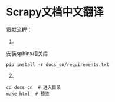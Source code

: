 # Scrapy文档中文翻译

贡献流程：

1.
安装sphinx相关库
```
pip install -r docs_cn/requirements.txt
```
2.
```
cd docs_cn  # 进入目录
make html  # 预览
```
